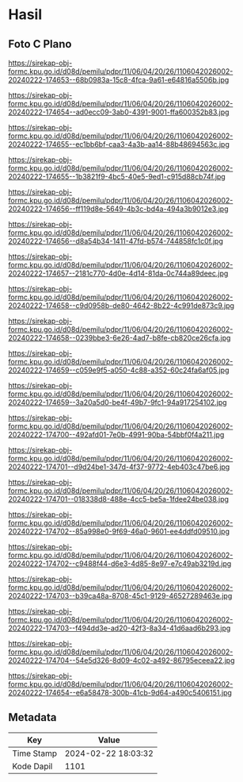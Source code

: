# Hasil

## Foto C Plano

https://sirekap-obj-formc.kpu.go.id/d08d/pemilu/pdpr/11/06/04/20/26/1106042026002-20240222-174653--68b0983a-15c8-4fca-9a61-e64816a5506b.jpg

https://sirekap-obj-formc.kpu.go.id/d08d/pemilu/pdpr/11/06/04/20/26/1106042026002-20240222-174654--ad0ecc09-3ab0-4391-9001-ffa600352b83.jpg

https://sirekap-obj-formc.kpu.go.id/d08d/pemilu/pdpr/11/06/04/20/26/1106042026002-20240222-174655--ec1bb6bf-caa3-4a3b-aa14-88b48694563c.jpg

https://sirekap-obj-formc.kpu.go.id/d08d/pemilu/pdpr/11/06/04/20/26/1106042026002-20240222-174655--1b3821f9-4bc5-40e5-9ed1-c915d88cb74f.jpg

https://sirekap-obj-formc.kpu.go.id/d08d/pemilu/pdpr/11/06/04/20/26/1106042026002-20240222-174656--ff119d8e-5649-4b3c-bd4a-494a3b9012e3.jpg

https://sirekap-obj-formc.kpu.go.id/d08d/pemilu/pdpr/11/06/04/20/26/1106042026002-20240222-174656--d8a54b34-1411-47fd-b574-744858fc1c0f.jpg

https://sirekap-obj-formc.kpu.go.id/d08d/pemilu/pdpr/11/06/04/20/26/1106042026002-20240222-174657--2181c770-4d0e-4d14-81da-0c744a89deec.jpg

https://sirekap-obj-formc.kpu.go.id/d08d/pemilu/pdpr/11/06/04/20/26/1106042026002-20240222-174658--c9d0958b-de80-4642-8b22-4c991de873c9.jpg

https://sirekap-obj-formc.kpu.go.id/d08d/pemilu/pdpr/11/06/04/20/26/1106042026002-20240222-174658--0239bbe3-6e26-4ad7-b8fe-cb820ce26cfa.jpg

https://sirekap-obj-formc.kpu.go.id/d08d/pemilu/pdpr/11/06/04/20/26/1106042026002-20240222-174659--c059e9f5-a050-4c88-a352-60c24fa6af05.jpg

https://sirekap-obj-formc.kpu.go.id/d08d/pemilu/pdpr/11/06/04/20/26/1106042026002-20240222-174659--3a20a5d0-be4f-49b7-9fc1-94a917254102.jpg

https://sirekap-obj-formc.kpu.go.id/d08d/pemilu/pdpr/11/06/04/20/26/1106042026002-20240222-174700--492afd01-7e0b-4991-90ba-54bbf0f4a211.jpg

https://sirekap-obj-formc.kpu.go.id/d08d/pemilu/pdpr/11/06/04/20/26/1106042026002-20240222-174701--d9d24be1-347d-4f37-9772-4eb403c47be6.jpg

https://sirekap-obj-formc.kpu.go.id/d08d/pemilu/pdpr/11/06/04/20/26/1106042026002-20240222-174701--018338d8-488e-4cc5-be5a-1fdee24be038.jpg

https://sirekap-obj-formc.kpu.go.id/d08d/pemilu/pdpr/11/06/04/20/26/1106042026002-20240222-174702--85a998e0-9f69-46a0-9601-ee4ddfd09510.jpg

https://sirekap-obj-formc.kpu.go.id/d08d/pemilu/pdpr/11/06/04/20/26/1106042026002-20240222-174702--c9488f44-d6e3-4d85-8e97-e7c49ab3219d.jpg

https://sirekap-obj-formc.kpu.go.id/d08d/pemilu/pdpr/11/06/04/20/26/1106042026002-20240222-174703--b39ca48a-8708-45c1-9129-46527289463e.jpg

https://sirekap-obj-formc.kpu.go.id/d08d/pemilu/pdpr/11/06/04/20/26/1106042026002-20240222-174703--f494dd3e-ad20-42f3-8a34-41d6aad6b293.jpg

https://sirekap-obj-formc.kpu.go.id/d08d/pemilu/pdpr/11/06/04/20/26/1106042026002-20240222-174704--54e5d326-8d09-4c02-a492-86795eceea22.jpg

https://sirekap-obj-formc.kpu.go.id/d08d/pemilu/pdpr/11/06/04/20/26/1106042026002-20240222-174654--e6a58478-300b-41cb-9d64-a490c5406151.jpg


## Metadata

| Key        | Value               |
| ---------- | ------------------- |
| Time Stamp | 2024-02-22 18:03:32 |
| Kode Dapil | 1101                |



